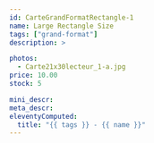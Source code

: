 ```yaml
---
id: CarteGrandFormatRectangle-1
name: Large Rectangle Size
tags: ["grand-format"]
description: >

photos:
  - Carte21x30lecteur_1-a.jpg
price: 10.00
stock: 5

mini_descr:
meta_descr:
eleventyComputed:
  title: "{{ tags }} - {{ name }}"
---
```

